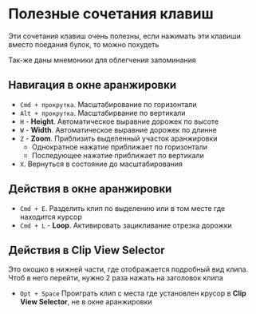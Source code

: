 # Полезные сочетания клавиш

Эти сочетания клавиш очень полезны, если нажимать эти клавиши вместо поедания булок, то можно похудеть

Так-же даны мнемоники для облегчения запоминания

## Навигация в окне аранжировки

- `Cmd + прокрутка`. Масштабирование по горизонтали
- `Alt + прокрутка`. Масштабирвание по вертикали
- `H` - **Height**. Автоматическое выравние дорожек по высоте
- `W` - **Width**. Автоматическое выравние дорожек по длинне
- `Z` - **Zoom**. Приблизить выделенный участок аранжировки
  - Однократное нажатие приближает по горизонтали
  - Последующее нажатие приближает по вертикали
- `X`. Вернуться в состояние до масштабирования

## Действия в окне аранжировки

- `Cmd + E`. Разделить клип по выделению или в том месте где находится курсор
- `Cmd + L` - **Loop**. Активировать зацикливание отрезка дорожки

## Действия в Clip View Selector

Это окошко в нижней части, где отображается подробный вид клипа. Чтоб в него перейти, нужно 2 раза нажать на заголовок клипа

- `Opt + Space` Проиграть клип с места где установлен крусор в **Clip View Selector**, не в окне аранжировки